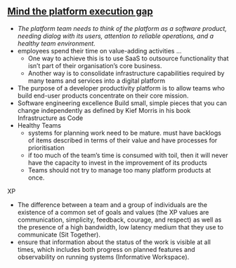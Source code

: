 

## [Mind the platform execution gap](https://martinfowler.com/articles/platform-prerequisites.html)  
* _The platform team needs to think of the platform as a software product, needing dialog with its users, attention to reliable operations, and a healthy team environment._
* employees spend their time on value-adding activities ...  
  * One way to achieve this is to use SaaS to outsource functionality that isn’t part of their organisation’s core business.  
  * Another way is to consolidate infrastructure capabilities required by many teams and services into a digital platform  
* The purpose of a developer productivity platform is to allow teams who build end-user products concentrate on their core mission.
* Software engineering excellence
  Build small, simple pieces that you can change independently
  as defined by Kief Morris in his book Infrastructure as Code
* Healthy Teams
  * systems for planning work need to be mature.
     must have backlogs of items described in terms of their value and have processes for prioritisation
   * if too much of the team’s time is consumed with toil, then it will never have the capacity to invest in the improvement of its products
   * Teams should not try to manage too many platform products at once.


XP
* The difference between a team and a group of individuals are the existence of a common set of goals and values (the XP values are communication, simplicity, feedback, courage, and respect) as well as the presence of a high bandwidth, low latency medium that they use to communicate (Sit Together).
* ensure that information about the status of the work is visible at all times, which includes both progress on planned features and observability on running systems (Informative Workspace).
<!--stackedit_data:
eyJoaXN0b3J5IjpbLTExMjQwMDkxNzIsLTE4NTQwMDEzNjddfQ
==
-->